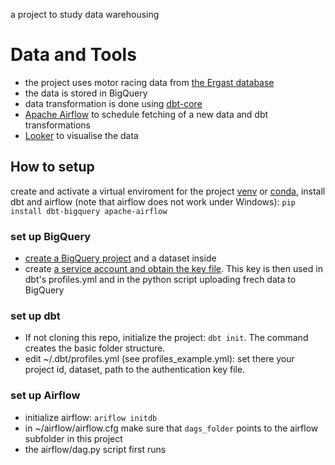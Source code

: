 a project to study data warehousing

# Data and Tools
- the project uses motor racing data from [the Ergast database](https://ergast.com/mrd/)
- the data is stored in BigQuery
- data transformation is done using [dbt-core](https://github.com/dbt-labs/dbt-core)
- [Apache Airflow](https://github.com/apache/airflow) to schedule fetching of a new data and dbt transformations
- [Looker](https://lookerstudio.google.com) to visualise the data

## How to setup
create and activate a virtual enviroment for the project [venv](https://docs.python.org/3/library/venv.html) or [conda](https://conda.io/projects/conda/en/latest/user-guide/tasks/manage-environments.html), install dbt and airflow (note that airflow does not work under Windows): `pip install dbt-bigquery apache-airflow`
### set up BigQuery
 - [create a BigQuery project](https://cloud.google.com/resource-manager/docs/creating-managing-projects) and a dataset inside
 - create [a service account and obtain the key file](https://holowczak.com/creating-a-service-account-and-key-file-for-google-bigquery/). This key is then used in dbt's profiles.yml and in the python script uploading frech data to BigQuery

### set up dbt
- If not cloning this repo, initialize the project: `dbt init`. The command creates the basic folder structure.
- edit ~/.dbt/profiles.yml (see profiles_example.yml): set there your project id, dataset, path to the authentication key file.

### set up Airflow
 - initialize airflow: `ariflow initdb`
 - in ~/airflow/airflow.cfg make sure that  `dags_folder` points to the airflow subfolder in this project
 - the airflow/dag.py script first runs 
